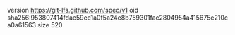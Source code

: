 version https://git-lfs.github.com/spec/v1
oid sha256:953807414fdae59ee1a0f5a24e8b759301fac2804954a415675e210ca0a61563
size 520
